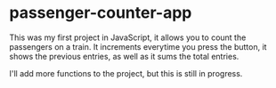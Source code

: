 # passenger-counter-app
This was my first project in JavaScript, it allows you to count the passengers on a train. It increments everytime you press the button, it shows the previous entries, as well as it sums the total entries.

I'll add more functions to the project, but this is still in progress.
